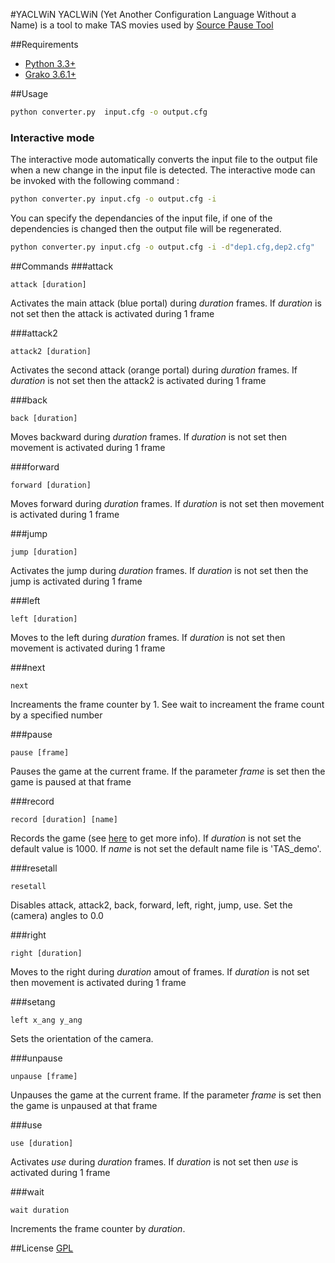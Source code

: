 #YACLWiN
YACLWiN (Yet Another Configuration Language Without a Name) is a tool to make TAS movies used by [Source Pause Tool](http://wiki.sourceruns.org/wiki/Source_Pause_Tool)

##Requirements
* [Python 3.3+](https://www.python.org/downloads/)
* [Grako 3.6.1+](https://pypi.python.org/pypi/grako/3.6.1)

##Usage
```sh
python converter.py  input.cfg -o output.cfg
```
### Interactive mode
The interactive mode automatically converts the input file to the output file when a new change in the input file is detected.
The interactive mode can be invoked with the following command :
```sh
python converter.py input.cfg -o output.cfg -i
```
You can specify the dependancies of the input file, if one of the dependencies is changed then the output file will be regenerated.
```sh
python converter.py input.cfg -o output.cfg -i -d"dep1.cfg,dep2.cfg"
```

##Commands
###attack
```
attack [duration]
```
Activates the main attack (blue portal) during _duration_ frames. If _duration_ is not set then the attack is activated during 1 frame

###attack2
```
attack2 [duration]
```
Activates the second attack (orange portal) during _duration_ frames. If _duration_ is not set then the attack2 is activated during 1 frame

###back
```
back [duration]
```
Moves backward during _duration_ frames. If _duration_ is not set then movement is activated during 1 frame

###forward
```
forward [duration]
```
Moves forward during _duration_ frames. If _duration_ is not set then movement is activated during 1 frame

###jump
```
jump [duration]
```
Activates the jump during _duration_ frames. If _duration_ is not set then the jump is activated during 1 frame

###left
```
left [duration]
```
Moves to the left during _duration_ frames. If _duration_ is not set then movement is activated during 1 frame

###next
```
next
```
Increaments the frame counter by 1. See wait to increament the frame count by a specified number

###pause
```
pause [frame]
```
Pauses the game at the current frame. If the parameter _frame_ is set then the game is paused at that frame

###record
```
record [duration] [name]
```
Records the game (see [here](https://developer.valvesoftware.com/wiki/Demo_Recording_Tools) to get more info). If _duration_ is not set the default value is 1000. If _name_ is not set the default name file is 'TAS_demo'.

###resetall
```
resetall
```
Disables attack, attack2, back, forward, left, right, jump, use. Set the (camera) angles to 0.0

###right
```
right [duration]
```
Moves to the right during _duration_ amout of frames. If _duration_ is not set then movement is activated during 1 frame

###setang
```
left x_ang y_ang
```
Sets the orientation of the camera.

###unpause
```
unpause [frame]
```
Unpauses the game at the current frame. If the parameter _frame_ is set then the game is unpaused at that frame

###use
```
use [duration]
```
Activates _use_ during _duration_ frames. If _duration_ is not set then _use_ is activated during 1 frame

###wait
```
wait duration
```
Increments the frame counter by _duration_.

##License
[GPL](http://www.gnu.org/licenses/gpl.txt)